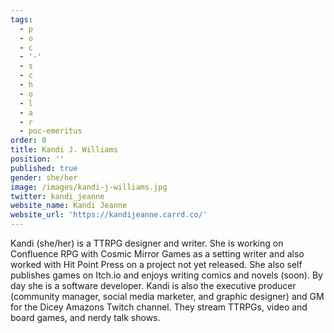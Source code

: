 ```yaml
---
tags:
  - p
  - o
  - c
  - '-'
  - s
  - c
  - h
  - o
  - l
  - a
  - r
  - poc-emeritus
order: 0
title: Kandi J. Williams
position: ''
published: true
gender: she/her
image: /images/kandi-j-williams.jpg
twitter: kandi_jeanne
website_name: Kandi Jeanne
website_url: 'https://kandijeanne.carrd.co/'
---
```


Kandi (she/her) is a TTRPG designer and writer. She is working on Confluence RPG with Cosmic Mirror Games as a setting writer and also worked with Hit Point Press on a project not yet released. She also self publishes games on Itch.io and enjoys writing comics and novels (soon). By day she is a software developer. Kandi is also the executive producer (community manager, social media marketer, and graphic designer) and GM for the Dicey Amazons Twitch channel. They stream TTRPGs, video and board games, and nerdy talk shows.
